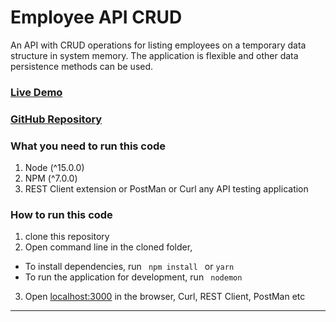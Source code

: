 # Employee API CRUD

An API with CRUD operations for listing employees on a temporary data structure in system memory. The application is flexible and other data persistence methods can be used.

### [Live Demo](http://crudapi-employee.herokuapp.com/ "Employee CRUD API")
### [GitHub Repository](https://github.com/irabeny89/employee-api.git)

### What you need to run this code
1.  Node (^15.0.0)
2.  NPM (^7.0.0)
3.  REST Client extension or PostMan or Curl any API testing application

### How to run this code
1.  clone this repository 
2.  Open command line in the cloned folder,
  - To install dependencies, run ```  npm install  ``` or ``` yarn ```
  - To run the application for development, run ```  nodemon  ```
3. Open [localhost:3000](http://localhost:3000/) in the browser, Curl, REST Client, PostMan etc
---- 